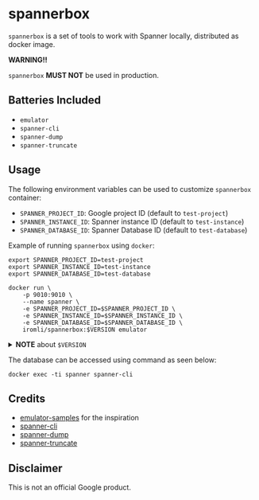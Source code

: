 # spannerbox

`spannerbox` is a set of tools to work with Spanner locally, distributed as docker image.

**WARNING!!**

`spannerbox` **MUST NOT** be used in production.

## Batteries Included

- `emulator`
- `spanner-cli`
- `spanner-dump`
- `spanner-truncate`

## Usage

The following environment variables can be used to customize `spannerbox` container:

- `SPANNER_PROJECT_ID`: Google project ID (default to `test-project`)
- `SPANNER_INSTANCE_ID`: Spanner instance ID (default to `test-instance`)
- `SPANNER_DATABASE_ID`: Spanner Database ID (default to `test-database`)

Example of running `spannerbox` using `docker`:

```
export SPANNER_PROJECT_ID=test-project
export SPANNER_INSTANCE_ID=test-instance
export SPANNER_DATABASE_ID=test-database

docker run \
    -p 9010:9010 \
    --name spanner \
    -e SPANNER_PROJECT_ID=$SPANNER_PROJECT_ID \
    -e SPANNER_INSTANCE_ID=$SPANNER_INSTANCE_ID \
    -e SPANNER_DATABASE_ID=$SPANNER_DATABASE_ID \
    iromli/spannerbox:$VERSION emulator
```

<details>
    <summary><b>NOTE</b> about <code>$VERSION</code></summary>
   <p>See <a href="https://github.com/iromli/docker-spannerbox/releases">Releases</a> for available <code>$VERSION</code>. The <code>v</code> prefix must be omitted when using tag, for example: <code>spannerbox:1.0.0</code> instead of <code>spannerbox:v1.0.0</code>.</p>
</details>

The database can be accessed using command as seen below:

```
docker exec -ti spanner spanner-cli
```

## Credits

- [emulator-samples](https://github.com/cloudspannerecosystem/emulator-samples/tree/master/docker) for the inspiration
- [spanner-cli](https://github.com/cloudspannerecosystem/spanner-cli)
- [spanner-dump](https://github.com/cloudspannerecosystem/spanner-dump)
- [spanner-truncate](https://github.com/cloudspannerecosystem/spanner-truncate)

## Disclaimer

This is not an official Google product.
